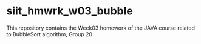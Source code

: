 # siit_hmwrk_w03_bubble
This repository contains the Week03 homework of the JAVA course related to BubbleSort algorithm, Group 20
